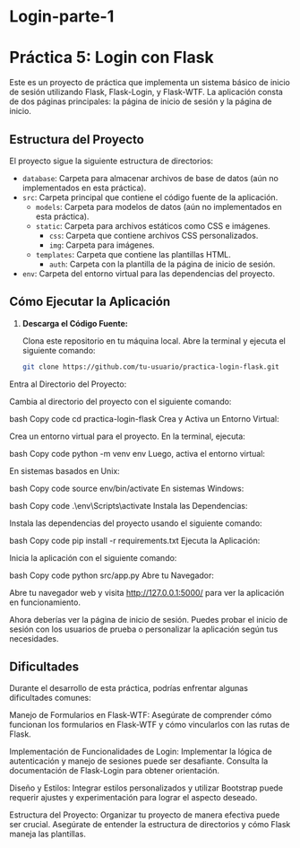 # Login-parte-1
# Práctica 5: Login con Flask

Este es un proyecto de práctica que implementa un sistema básico de inicio de sesión utilizando Flask, Flask-Login, y Flask-WTF. La aplicación consta de dos páginas principales: la página de inicio de sesión y la página de inicio.

## Estructura del Proyecto

El proyecto sigue la siguiente estructura de directorios:

- `database`: Carpeta para almacenar archivos de base de datos (aún no implementados en esta práctica).
- `src`: Carpeta principal que contiene el código fuente de la aplicación.
  - `models`: Carpeta para modelos de datos (aún no implementados en esta práctica).
  - `static`: Carpeta para archivos estáticos como CSS e imágenes.
    - `css`: Carpeta que contiene archivos CSS personalizados.
    - `img`: Carpeta para imágenes.
  - `templates`: Carpeta que contiene las plantillas HTML.
    - `auth`: Carpeta con la plantilla de la página de inicio de sesión.
- `env`: Carpeta del entorno virtual para las dependencias del proyecto.
## Cómo Ejecutar la Aplicación

1. **Descarga el Código Fuente:**

   Clona este repositorio en tu máquina local. Abre la terminal y ejecuta el siguiente comando:

   ```bash
   git clone https://github.com/tu-usuario/practica-login-flask.git
Entra al Directorio del Proyecto:

Cambia al directorio del proyecto con el siguiente comando:

bash
Copy code
cd practica-login-flask
Crea y Activa un Entorno Virtual:

Crea un entorno virtual para el proyecto. En la terminal, ejecuta:

bash
Copy code
python -m venv env
Luego, activa el entorno virtual:

En sistemas basados en Unix:

bash
Copy code
source env/bin/activate
En sistemas Windows:

bash
Copy code
.\env\Scripts\activate
Instala las Dependencias:

Instala las dependencias del proyecto usando el siguiente comando:

bash
Copy code
pip install -r requirements.txt
Ejecuta la Aplicación:

Inicia la aplicación con el siguiente comando:

bash
Copy code
python src/app.py
Abre tu Navegador:

Abre tu navegador web y visita http://127.0.0.1:5000/ para ver la aplicación en funcionamiento.

Ahora deberías ver la página de inicio de sesión. Puedes probar el inicio de sesión con los usuarios de prueba o personalizar la aplicación según tus necesidades.

## Dificultades
Durante el desarrollo de esta práctica, podrías enfrentar algunas dificultades comunes:

Manejo de Formularios en Flask-WTF: Asegúrate de comprender cómo funcionan los formularios en Flask-WTF y cómo vincularlos con las rutas de Flask.

Implementación de Funcionalidades de Login: Implementar la lógica de autenticación y manejo de sesiones puede ser desafiante. Consulta la documentación de Flask-Login para obtener orientación.

Diseño y Estilos: Integrar estilos personalizados y utilizar Bootstrap puede requerir ajustes y experimentación para lograr el aspecto deseado.

Estructura del Proyecto: Organizar tu proyecto de manera efectiva puede ser crucial. Asegúrate de entender la estructura de directorios y cómo Flask maneja las plantillas.
